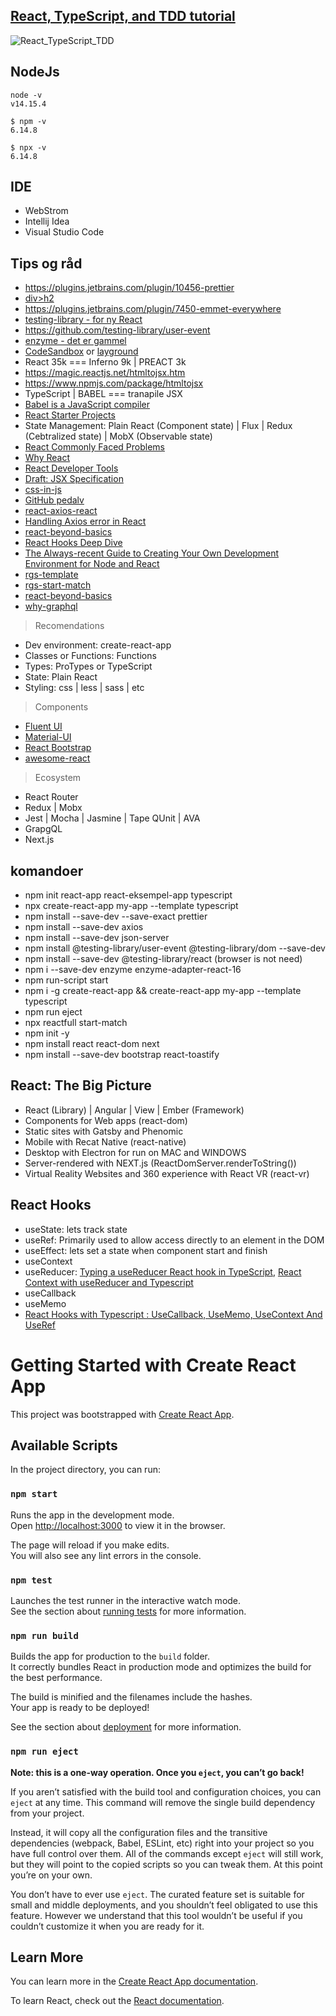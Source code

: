 ## [React, TypeScript, and TDD tutorial](https://www.youtube.com/user/JetBrainsTV/videos)

![React_TypeScript_TDD](https://github.com/pedalv/JavaApp/blob/master/MellomOppdrag/React_TypeScript_TDD.PNG)

## NodeJs
```
node -v
v14.15.4

$ npm -v
6.14.8

$ npx -v
6.14.8
```

## IDE
- WebStrom
- Intellij Idea
- Visual Studio Code

## Tips og råd
- https://plugins.jetbrains.com/plugin/10456-prettier
- [div>h2](https://www.jetbrains.com/help/idea/using-zen-coding-support.html)
- https://plugins.jetbrains.com/plugin/7450-emmet-everywhere
- [testing-library - for ny React](https://testing-library.com/docs/)
- https://github.com/testing-library/user-event
- [enzyme - det er gammel](https://enzymejs.github.io/enzyme/)
- [CodeSandbox](https://codesandbox.io/) or [layground](https://jscomplete.com/playground)
- React 35k === Inferno 9k | PREACT 3k 
- https://magic.reactjs.net/htmltojsx.htm
- https://www.npmjs.com/package/htmltojsx
- TypeScript | BABEL === tranapile JSX
- [Babel is a JavaScript compiler](https://babeljs.io/)  
- [React Starter Projects](https://www.javascriptstuff.com/react-starter-projects/)
- State Management: Plain React (Component state) | Flux | Redux (Cebtralized state) | MobX (Observable state)
- [React Commonly Faced Problems](https://jscomplete.com/learn/react-beyond-basics/react-cfp)
- [Why React](https://jscomplete.com/learn/react-beyond-basics/why-react)
- [React Developer Tools](https://chrome.google.com/webstore/detail/react-developer-tools/fmkadmapgofadopljbjfkapdkoienihi/related?hl=en)
- [Draft: JSX Specification](http://facebook.github.io/jsx/)
- [css-in-js](https://github.com/MicheleBertoli/css-in-js)
- [GitHub pedalv](https://api.github.com/users/pedalv)
- [react-axios-react](https://www.digitalocean.com/community/tutorials/react-axios-react)
- [Handling Axios error in React](https://stackoverflow.com/questions/47005457/handling-axios-error-in-react )
- [react-beyond-basics](https://jscomplete.com/learn/react-beyond-basics)
- [React Hooks Deep Dive](https://jscomplete.com/learn/react-beyond-basics/react-hooks-deep-dive)
- [The Always-recent Guide to Creating Your Own Development Environment for Node and React](https://jscomplete.com/reactful)
- [rgs-template](https://github.com/jscomplete/rgs-template)
- [rgs-start-match](https://github.com/jscomplete/rgs-start-match)
- [react-beyond-basics](http://jscomplete.com/react-beyond-basics)
- [why-graphql](http://jscomplete.com/why-graphql)

> Recomendations

- Dev environment: create-react-app
- Classes or Functions: Functions
- Types: ProTypes or TypeScript
- State: Plain React 
- Styling: css | less | sass | etc

> Components

- [Fluent UI](https://developer.microsoft.com/en-us/fluentui#/)
- [Material-UI](https://material-ui.com/)
- [React Bootstrap](https://react-bootstrap.github.io/)
- [awesome-react](https://github.com/enaqx/awesome-react)

> Ecosystem

- React Router
- Redux | Mobx
- Jest |  Mocha | Jasmine | Tape  QUnit | AVA
- GrapgQL
- Next.js

## komandoer 
- npm init react-app react-eksempel-app typescript
- npx create-react-app my-app --template typescript
- npm install --save-dev --save-exact prettier
- npm install --save-dev axios
- npm install --save-dev json-server 
- npm install @testing-library/user-event @testing-library/dom --save-dev 
- npm install --save-dev  @testing-library/react (browser is not need)   
- npm i --save-dev enzyme enzyme-adapter-react-16
- npm run-script start
- npm i -g create-react-app && create-react-app my-app --template typescript
- npm run eject
- npx reactfull start-match
- npm init -y
- npm install react react-dom next
- npm install --save-dev bootstrap react-toastify

## React: The Big Picture
- React (Library) | Angular | View | Ember (Framework)
- Components for Web apps (react-dom)
- Static sites with  Gatsby and Phenomic
- Mobile with Recat Native (react-native)
- Desktop with Electron for run on MAC and WINDOWS
- Server-rendered with NEXT.js (ReactDomServer.renderToString())
- Virtual Reality Websites and 360 experience with React VR (react-vr)

## React Hooks
- useState: lets track state
- useRef: Primarily used to allow access directly to an element in the DOM
- useEffect: lets set a state when component start and finish
- useContext
- useReducer: [Typing a useReducer React hook in TypeScript](https://www.sumologic.com/blog/react-hook-typescript/), [React Context with useReducer and Typescript](https://dev.to/elisealcala/react-context-with-usereducer-and-typescript-4obm)
- useCallback
- useMemo
- [React Hooks with Typescript : UseCallback, UseMemo, UseContext And UseRef](https://codersera.com/blog/react-hooks-with-typescript-usecallback-usememo/)

# Getting Started with Create React App

This project was bootstrapped with [Create React App](https://github.com/facebook/create-react-app).

## Available Scripts

In the project directory, you can run:

### `npm start`

Runs the app in the development mode.\
Open [http://localhost:3000](http://localhost:3000) to view it in the browser.

The page will reload if you make edits.\
You will also see any lint errors in the console.

### `npm test`

Launches the test runner in the interactive watch mode.\
See the section about [running tests](https://facebook.github.io/create-react-app/docs/running-tests) for more information.

### `npm run build`

Builds the app for production to the `build` folder.\
It correctly bundles React in production mode and optimizes the build for the best performance.

The build is minified and the filenames include the hashes.\
Your app is ready to be deployed!

See the section about [deployment](https://facebook.github.io/create-react-app/docs/deployment) for more information.

### `npm run eject`

**Note: this is a one-way operation. Once you `eject`, you can’t go back!**

If you aren’t satisfied with the build tool and configuration choices, you can `eject` at any time. This command will remove the single build dependency from your project.

Instead, it will copy all the configuration files and the transitive dependencies (webpack, Babel, ESLint, etc) right into your project so you have full control over them. All of the commands except `eject` will still work, but they will point to the copied scripts so you can tweak them. At this point you’re on your own.

You don’t have to ever use `eject`. The curated feature set is suitable for small and middle deployments, and you shouldn’t feel obligated to use this feature. However we understand that this tool wouldn’t be useful if you couldn’t customize it when you are ready for it.

## Learn More

You can learn more in the [Create React App documentation](https://facebook.github.io/create-react-app/docs/getting-started).

To learn React, check out the [React documentation](https://reactjs.org/).
